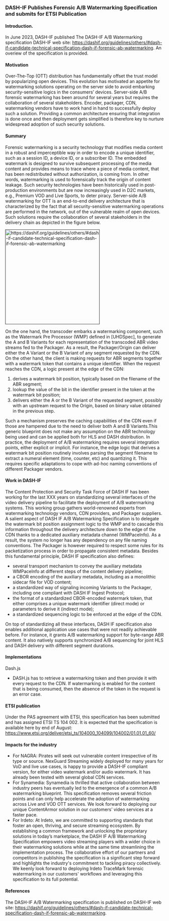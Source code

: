### DASH-IF Publishes Forensic A/B Watermarking Specification and submits for ETSI Publication

#### Introduction.
In June 2023, DASH-IF published The DASH-IF A/B Watermarking specification DASH-IF web site: https://dashif.org/guidelines/others/#dash-if-candidate-technical-specification-dash-if-forensic-ab-watermarking. An overiew of the specification is provided.

#### Motivation
Over-The-Top (OTT) distribution has fundamentally offset the trust model by popularizing open devices. This evolution has motivated an appetite for watermarking solutions operating on the server side to avoid embarking security-sensitive logics in the consumers’ devices. Server-side A/B forensic watermarking has been around for several years but requires the collaboration of several stakeholders. Encoder, packager, CDN, watermarking vendors have to work hand in hand to successfully deploy such a solution. Providing a common architecture ensuring that integration is done once and then deployment gets simplified is therefore key to nurture widespread adoption of such security solutions.

#### Summary
Forensic watermarking is a security technology that modifies media content in a robust and imperceptible way in order to encode a unique identifier, such as a session ID, a device ID, or a subscriber ID. The embedded watermark is designed to survive subsequent processing of the media content and provides means to trace where a piece of media content, that has been redistributed without authorization, is coming from. In other words, watermarking is used to forensically track the origin of content leakage. Such security technologies have been historically used in post-production environments but are now increasingly used in D2C markets, e.g., Premium VOD and Live Sports, to deter piracy.
Server-side A/B watermarking for OTT is an end-to-end delivery architecture that is characterized by the fact that all security-sensitive watermarking operations are performed in the network, out of the vulnerable realm of open devices. Such solutions require the collaboration of several stakeholders in the delivery chain as depicted in the figure below.

<a href="" target="_blank" rel="noopener noreferrer"><img height="300px"  src="https://github.com/Dash-Industry-Forum/Dash-Industry-Forum.github.io/assets/2828689/5fad09f1-3a43-4991-bbc6-5bea4b10c5ff" alt="https://dashif.org/guidelines/others/#dash-if-candidate-technical-specification-dash-if-forensic-ab-watermarking" /></a>


On the one hand, the transcoder embarks a watermarking component, such as the Watermark Pre Processor (WMP) defined in [UHDSpec], to generate the A and B Variants for each representation of the transcoded ABR video streams fed to the Packager. As a result, the Packager/Origin can deliver either the A Variant or the B Variant of any segment requested by the CDN. On the other hand, the client is making requests for ABR segments together with a watermark token that contains a unique identifier. When the request reaches the CDN, a logic present at the edge of the CDN:
1. derives a watermark bit position, typically based on the filename of the ABR segment;
1. lookup the value of the bit in the identifier present in the token at the watermark bit position;
1. delivers either the A or the B Variant of the requested segment, possibly with an upstream request to the Origin, based on binary value obtained in the previous step.

Such a mechanism preserves the caching capabilities of the CDN even if those are hampered due to the need to deliver both A and B Variants.This generic blueprint does not make any assumption on the ABR technology being used and can be applied both for HLS and DASH distribution.
In practice, the deployment of A/B watermarking requires several integration points, either explicit or implicit. For instance, the edge logic that derives a watermark bit position routinely involves parsing the segment filename to extract a numeral element (time, counter, etc) and quantizing it. This requires specific adaptations to cope with ad-hoc naming conventions of different Packager vendors. 

#### Work in DASH-IF
The Content Protection and Security Task Force of DASH IF has been working for the last XXX years on standardizing several interfaces of the video delivery pipeline to facilitate the deployment of A/B watermarking systems. This working group gathers world-renowned experts from watermarking technology vendors, CDN providers, and Packager suppliers.
A salient aspect of DASH IF A/B Watermarking Specification is to delegate the watermark bit position assignment logic to the WMP and to cascade this information throughout the delivery architecture down to the edge of the CDN thanks to a dedicated auxiliary metadata channel (WMPaceInfo). As a result, the system no longer has any dependency on any file naming conventions. The Packager is however required to respect some rules for its packetization process in order to propagate consistent metadata.
Besides this fundamental principle, DASH IF specification also defines:
- several transport mechanism to convey the auxiliary metadata WMPaceInfo at different steps of the content delivery pipeline;
- a CBOR encoding of the auxiliary metadata, including as a monolithic sidecar file for VOD content;
- a standardized way of signaling incoming Variants to the Packager, including one compliant with DASH IF Ingest Protocol;
- the format of a standardized CBOR-encoded watermark token, that either comprises a unique watermark identifier (direct mode) or parameters to derive it (indirect mode);
- a standardized sequencing logic to be enforced at the edge of the CDN.

On top of standardizing all these interfaces, DASH IF specification also enables additional application use cases that were not readily achievable before. For instance, it grants A/B watermarking support for byte-range ABR content. It also natively supports synchronized A/B sequencing for joint HLS and DASH delivery with different segment durations.

#### Implementations
Dash.js
- DASH.js has to retrieve a watermarking token and then provide it with every request to the CDN. If watermarking is enabled for the content that is being consumed, then the absence of the token in the request is an error case.

#### ETSI publication
Under the PAS agreement with ETSI, this specification has been submitted and has assigned ETSI TS 104 002. It is expected that the specification is available here by end of August: https://www.etsi.org/deliver/etsi_ts/104000_104099/104002/01.01.01_60/

#### Impacts for the industry
- For NAGRA: Pirates will seek out vulnerable content irrespective of its type or source. NexGuard Streaming widely deployed for many years for VoD and live use cases, is happy to provide a DASH-IF compliant version, for either video watermark and/or audio watermark. It has already been tested with several global CDN services.
- For Synamedia: Synamedia is thrilled that active collaboration between industry peers has eventually led to the emergence of a common A/B watermarking blueprint. This specification removes several friction points and can only help accelerate the adoption of watermarking across Live and VOD OTT services. We look forward to deploying our unique ContentArmor solution in our customers’ video services at a faster pace.
- For Irdeto: At Irdeto, we are committed to supporting standards that foster an open, thriving, and secure streaming ecosystem. By establishing a common framework and unlocking the proprietary solutions in today’s marketplace, the DASH IF A/B Watermarking Specification empowers video streaming players with a wider choice in their watermarking solutions while at the same time streamlining the implementation process. The collaborative effort of our partners and competitors in publishing the specification is a significant step forward and highlights the industry's commitment to tackling piracy collectively. We keenly look forward to deploying Irdeto TraceMark forensic watermarking in our customers' workflows and leveraging this specification to its full potential.

#### References
The DASH-IF A/B Watermarking specification is published on DASH-IF web site: https://dashif.org/guidelines/others/#dash-if-candidate-technical-specification-dash-if-forensic-ab-watermarking.
